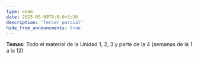 ```yaml
---
type: exam
date: 2025-05-09T8:0:0+3:30
description: 'Tercer parcial'
hide_from_announcments: true
---
```

**Temas:**
Todo el material de la Unidad 1, 2, 3 y parte de la 4 (semanas de la 1 a la 12)
